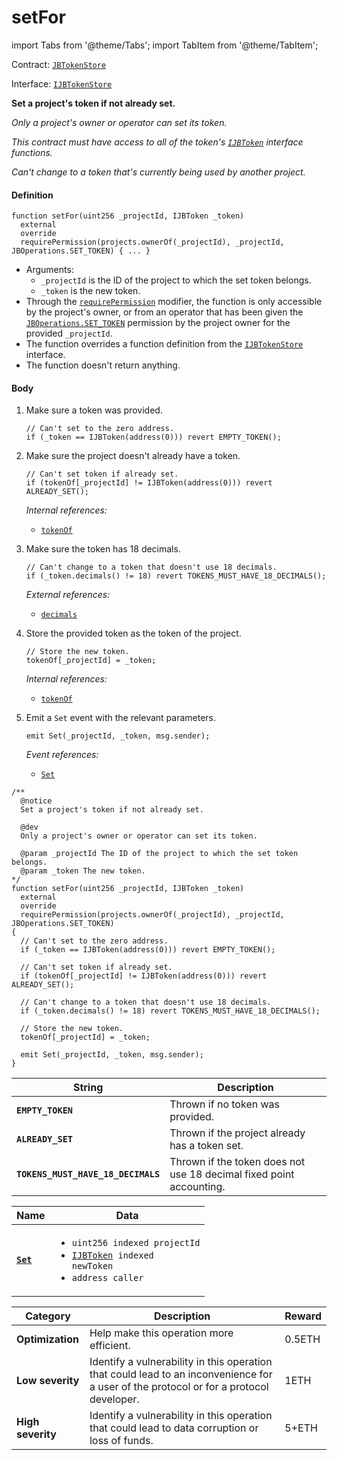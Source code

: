 # setFor

import Tabs from '@theme/Tabs';
import TabItem from '@theme/TabItem';

Contract: [`JBTokenStore`](/dev/api/contracts/jbtokenstore/README.md)​‌

Interface: [`IJBTokenStore`](/dev/api/interfaces/ijbtokenstore.md)

<Tabs>
<TabItem value="Step by step" label="Step by step">

**Set a project's token if not already set.**

_Only a project's owner or operator can set its token._

_This contract must have access to all of the token's [`IJBToken`](/dev/api/interfaces/ijbtoken.md) interface functions._

_Can't change to a token that's currently being used by another project._

#### Definition

```
function setFor(uint256 _projectId, IJBToken _token)
  external
  override
  requirePermission(projects.ownerOf(_projectId), _projectId, JBOperations.SET_TOKEN) { ... }
```

* Arguments:
  * `_projectId` is the ID of the project to which the set token belongs.
  * `_token` is the new token.
* Through the [`requirePermission`](/dev/api/contracts/or-abstract/jboperatable/modifiers/requirepermission.md) modifier, the function is only accessible by the project's owner, or from an operator that has been given the [`JBOperations.SET_TOKEN`](/dev/api/libraries/jboperations.md) permission by the project owner for the provided `_projectId`.
* The function overrides a function definition from the [`IJBTokenStore`](/dev/api/interfaces/ijbtokenstore.md) interface.
* The function doesn't return anything.

#### Body

1.  Make sure a token was provided.

    ```
    // Can't set to the zero address.
    if (_token == IJBToken(address(0))) revert EMPTY_TOKEN();
    ```

2.  Make sure the project doesn't already have a token.

    ```
    // Can't set token if already set.
    if (tokenOf[_projectId] != IJBToken(address(0))) revert ALREADY_SET();
    ```

    _Internal references:_

    * [`tokenOf`](/dev/api/contracts/jbtokenstore/properties/tokenof.md)

3.  Make sure the token has 18 decimals.

    ```
    // Can't change to a token that doesn't use 18 decimals.
    if (_token.decimals() != 18) revert TOKENS_MUST_HAVE_18_DECIMALS();
    ```

    _External references:_

    * [`decimals`](/dev/api/interfaces/ijbtoken.md)

5.  Store the provided token as the token of the project.

    ```
    // Store the new token.
    tokenOf[_projectId] = _token;
    ```

    _Internal references:_

    * [`tokenOf`](/dev/api/contracts/jbtokenstore/properties/tokenof.md)

9.  Emit a `Set` event with the relevant parameters.

    ```
    emit Set(_projectId, _token, msg.sender);
    ```

    _Event references:_

    * [`Set`](/dev/api/contracts/jbtokenstore/events/set.md)

</TabItem>

<TabItem value="Code" label="Code">

```
/**
  @notice
  Set a project's token if not already set.

  @dev
  Only a project's owner or operator can set its token.

  @param _projectId The ID of the project to which the set token belongs.
  @param _token The new token. 
*/
function setFor(uint256 _projectId, IJBToken _token)
  external
  override
  requirePermission(projects.ownerOf(_projectId), _projectId, JBOperations.SET_TOKEN)
{
  // Can't set to the zero address.
  if (_token == IJBToken(address(0))) revert EMPTY_TOKEN();

  // Can't set token if already set.
  if (tokenOf[_projectId] != IJBToken(address(0))) revert ALREADY_SET();

  // Can't change to a token that doesn't use 18 decimals.
  if (_token.decimals() != 18) revert TOKENS_MUST_HAVE_18_DECIMALS();

  // Store the new token.
  tokenOf[_projectId] = _token;

  emit Set(_projectId, _token, msg.sender);
}
```

</TabItem>

<TabItem value="Errors" label="Errors">

| String                              | Description                                               |
| ----------------------------------- | --------------------------------------------------------- |
| **`EMPTY_TOKEN`**    | Thrown if no token was provided.        |
| **`ALREADY_SET`**    | Thrown if the project already has a token set.        |
| **`TOKENS_MUST_HAVE_18_DECIMALS`**    | Thrown if the token does not use 18 decimal fixed point accounting.        |

</TabItem>

<TabItem value="Events" label="Events">

| Name                                | Data                                                                                                                                                                                |
| ----------------------------------- | ----------------------------------------------------------------------------------------------------------------------------------------------------------------------------------- |
| [**`Set`**](/dev/api/contracts/jbtokenstore/events/set.md)               | <ul><li><code>uint256 indexed projectId</code></li><li><code>[IJBToken](/dev/api/interfaces/ijbtoken.md) indexed newToken</code></li><li><code>address caller</code></li></ul>                                                                                           |

</TabItem>

<TabItem value="Bug bounty" label="Bug bounty">

| Category          | Description                                                                                                                            | Reward |
| ----------------- | -------------------------------------------------------------------------------------------------------------------------------------- | ------ |
| **Optimization**  | Help make this operation more efficient.                                                                                               | 0.5ETH |
| **Low severity**  | Identify a vulnerability in this operation that could lead to an inconvenience for a user of the protocol or for a protocol developer. | 1ETH   |
| **High severity** | Identify a vulnerability in this operation that could lead to data corruption or loss of funds.                                        | 5+ETH  |

</TabItem>
</Tabs>
